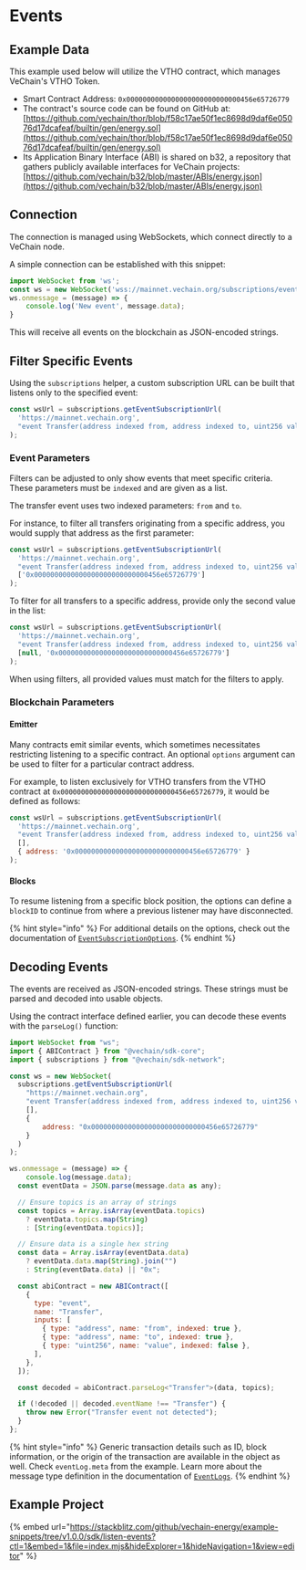# Events

## Example Data

This example used below will utilize the VTHO contract, which manages VeChain's VTHO Token.

* Smart Contract Address: `0x0000000000000000000000000000456e65726779`
* The contract's source code can be found on GitHub at: [https://github.com/vechain/thor/blob/f58c17ae50f1ec8698d9daf6e05076d17dcafeaf/builtin/gen/energy.sol](https://github.com/vechain/thor/blob/f58c17ae50f1ec8698d9daf6e05076d17dcafeaf/builtin/gen/energy.sol)
* Its Application Binary Interface (ABI) is shared on b32, a repository that gathers publicly available interfaces for VeChain projects: [https://github.com/vechain/b32/blob/master/ABIs/energy.json](https://github.com/vechain/b32/blob/master/ABIs/energy.json)

## Connection

The connection is managed using WebSockets, which connect directly to a VeChain node.

A simple connection can be established with this snippet:

```js
import WebSocket from 'ws';
const ws = new WebSocket('wss://mainnet.vechain.org/subscriptions/event');
ws.onmessage = (message) => {
    console.log('New event', message.data);
}
```

This will receive all events on the blockchain as JSON-encoded strings.

## Filter Specific Events

Using the `subscriptions` helper, a custom subscription URL can be built that listens only to the specified event:

```js
const wsUrl = subscriptions.getEventSubscriptionUrl(
  'https://mainnet.vechain.org',
  "event Transfer(address indexed from, address indexed to, uint256 value)"
);
```

### Event Parameters

Filters can be adjusted to only show events that meet specific criteria. These parameters must be `indexed` and are given as a list.

The transfer event uses two indexed parameters: `from` and `to`.

For instance, to filter all transfers originating from a specific address, you would supply that address as the first parameter:

```js
const wsUrl = subscriptions.getEventSubscriptionUrl(
  'https://mainnet.vechain.org',
  "event Transfer(address indexed from, address indexed to, uint256 value)",
  ['0x0000000000000000000000000000456e65726779']
);
```

To filter for all transfers to a specific address, provide only the second value in the list:

```js
const wsUrl = subscriptions.getEventSubscriptionUrl(
  'https://mainnet.vechain.org',
  "event Transfer(address indexed from, address indexed to, uint256 value)",
  [null, '0x0000000000000000000000000000456e65726779']
);
```

When using filters, all provided values must match for the filters to apply.

### Blockchain Parameters

#### Emitter

Many contracts emit similar events, which sometimes necessitates restricting listening to a specific contract. An optional `options` argument can be used to filter for a particular contract address.

For example, to listen exclusively for VTHO transfers from the VTHO contract at `0x0000000000000000000000000000456e65726779`, it would be defined as follows:

```js
const wsUrl = subscriptions.getEventSubscriptionUrl(
  'https://mainnet.vechain.org',
  "event Transfer(address indexed from, address indexed to, uint256 value)",
  [],
  { address: '0x0000000000000000000000000000456e65726779' }
);
```

#### Blocks

To resume listening from a specific block position, the options can define a `blockID` to continue from where a previous listener may have disconnected.

{% hint style="info" %}
For additional details on the options, check out the documentation of [`EventSubscriptionOptions`](https://tsdocs.dev/docs/@vechain/sdk-network/latest/interfaces/network.EventSubscriptionOptions.html).
{% endhint %}

## Decoding Events

The events are received as JSON-encoded strings. These strings must be parsed and decoded into usable objects.

Using the contract interface defined earlier, you can decode these events with the `parseLog()` function:

```js
import WebSocket from "ws";
import { ABIContract } from "@vechain/sdk-core";
import { subscriptions } from "@vechain/sdk-network";

const ws = new WebSocket(
  subscriptions.getEventSubscriptionUrl(
    "https://mainnet.vechain.org",
    "event Transfer(address indexed from, address indexed to, uint256 value)",
    [],
    {
        address: "0x0000000000000000000000000000456e65726779"
    }
  )
);

ws.onmessage = (message) => {
    console.log(message.data);
  const eventData = JSON.parse(message.data as any);

  // Ensure topics is an array of strings
  const topics = Array.isArray(eventData.topics)
    ? eventData.topics.map(String)
    : [String(eventData.topics)];

  // Ensure data is a single hex string
  const data = Array.isArray(eventData.data)
    ? eventData.data.map(String).join("")
    : String(eventData.data) || "0x";

  const abiContract = new ABIContract([
    {
      type: "event",
      name: "Transfer",
      inputs: [
        { type: "address", name: "from", indexed: true },
        { type: "address", name: "to", indexed: true },
        { type: "uint256", name: "value", indexed: false },
      ],
    },
  ]);

  const decoded = abiContract.parseLog<"Transfer">(data, topics);

  if (!decoded || decoded.eventName !== "Transfer") {
    throw new Error("Transfer event not detected");
  }
};

```

{% hint style="info" %}
Generic transaction details such as ID, block information, or the origin of the transaction are available in the object as well. Check `eventLog.meta` from the example. Learn more about the message type definition in the documentation of [`EventLogs`](https://tsdocs.dev/docs/@vechain/sdk-network/latest/interfaces/network.EventLogs.html#meta).
{% endhint %}

## Example Project

{% embed url="https://stackblitz.com/github/vechain-energy/example-snippets/tree/v1.0.0/sdk/listen-events?ctl=1&embed=1&file=index.mjs&hideExplorer=1&hideNavigation=1&view=editor" %}
